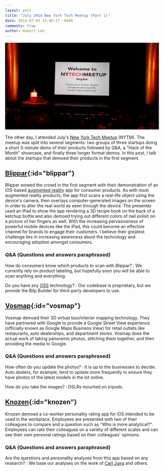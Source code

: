 ```yaml
---
layout: post
title: "July 2014 New York Tech Meetup (Part 1)"
date: 2014-07-03 15:40:17 -0400
comments: true
author: Hubert Lee
---
```

![Welcome to NYTM](/images/posts/2014-07-01-nytm.jpg)

The other day, I attended July's
[New York Tech Meetup](http://www.meetup.com/ny-tech/)
(NYTM). The meetup was split into several segments: two groups of three
startups doing a short 3-minute demo of their products followed by Q&A, a
"Hack of the Month" showcase, and finally three longer format demos. In this
post, I talk about the startups that demoed their products in the first
segment.

<!--more-->

## [Blippar](http://www.blippar.com/){:id="blippar"}

Blippar wowed the crowd in the first segment with their demonstration of an
iOS-based
[augmented reality](http://en.wikipedia.org/wiki/Augmented_reality)
app for consumer products. As with most augmented reality products, the app
first scans a real-life object using the device's camera, then overlays
computer-generated images on the screen in order to alter the real world as
seen through the device. The presenter used an iPad to show the app rendering
a 3D recipe book on the back of a ketchup bottle and also demoed trying out
different colors of nail polish on a picture of her fingers as well. With the
increasing pervasiveness of powerful mobile devices like the iPad, this could
become an effective channel for brands to engage their customers. I believe
their greatest challenge lies in increasing awareness about the technology and
encouraging adoption amongst consumers.

### Q&A (Questions and answers paraphrased)

How do consumers know which products to scan with Blippar?
: We currently rely on product labeling, but hopefully soon you will be
  able to scan anything and everything.

Do you have any [OSS](http://en.wikipedia.org/wiki/Open-source_software) technology?
: Our codebase is proprietary, but we provide the Blip Builder for
  third-party developers to use.

## [Vosmap](http://www.vosmap.com/){:id="vosmap"}

Vosmap demoed their 3D virtual tour/interior mapping technology. They have
partnered with Google to provide a Google Street View experience (officially
known as Google Maps Business View) for retail outlets like restaurants, auto
dealerships, and department stores. Vosmap does the actual work of taking
panoramic photos, stitching them together, and then providing the media to
Google.

### Q&A (Questions and answers paraphrased)

How often do you update the photos?
: It is up to the businesses to decide. Auto dealers, for example, tend to
  update more frequently to ensure they have photos of the latest models in
  the lot online.

How do you take the images?
: DSLRs mounted on tripods.

## [Knozen](https://www.knozen.com/){:id="knozen"}

Knozen demoed a co-worker personality rating app for iOS intended to be used
in the workplace. Employees are presented with two of their colleagues to
compare and a question such as "Who is more analytical?". Employees can rate
their colleagues on a variety of different scales and can see their own
personal ratings based on their colleagues' opinions.

### Q&A (Questions and answers paraphrased)

Are the questions and personality analyses from this app based on any research?
: We base our analyses on the work of
  [Carl Jung](http://en.wikipedia.org/wiki/Carl_Jung) and others.
